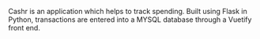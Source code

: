 Cashr is an application which helps to track spending. Built using Flask in Python, transactions are entered into a MYSQL database through a Vuetify front end. 